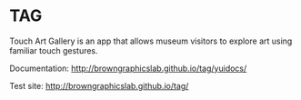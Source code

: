 TAG
===

Touch Art Gallery is an app that allows museum visitors to explore art using familiar touch gestures.

Documentation: http://browngraphicslab.github.io/tag/yuidocs/

Test site: http://browngraphicslab.github.io/tag/
